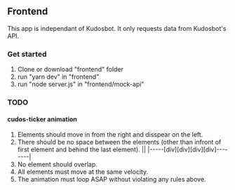## Frontend

This app is independant of Kudosbot.
It only requests data from Kudosbot's API.

### Get started
1. Clone or download "frontend" folder
2. run "yarn dev" in "frontend"
3. run "node server.js" in "frontend/mock-api"


### TODO
#### cudos-ticker animation
  1. Elements should move in from the right and disspear on the left.
  2. There should be no space between the elements (other than infront of first element and behind the last element).
   ||  |-----[div][div][div][div]--------|
  3. No element should overlap.
  4. All elements must move at the same velocity.
  5. The animation must loop ASAP without violating any rules above.
